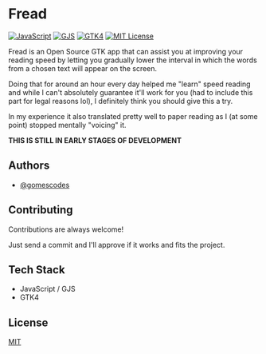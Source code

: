 # Fread

[![JavaScript](https://img.shields.io/badge/JavaScript-ff0?style=for-the-badge)](#)
[![GJS](https://img.shields.io/badge/GJS-blue?style=for-the-badge)](#)
[![GTK4](https://img.shields.io/badge/GTK-4-black?style=for-the-badge)](#)
[![MIT License](https://img.shields.io/badge/License-MIT-green?style=for-the-badge)](#)

Fread is an Open Source GTK app that can assist you at improving your reading 
speed by letting you gradually lower the interval in which the words from a 
chosen text will appear on the screen.

Doing that for around an hour every day helped me "learn" speed reading and 
while I can't absolutely guarantee it'll work for you (had to include this part 
for legal reasons lol), I definitely think you should give this a try.

In my experience it also translated pretty well to paper reading as I (at some 
point) stopped mentally "voicing" it.

**THIS IS STILL IN EARLY STAGES OF DEVELOPMENT**

## Authors

- [@gomescodes](https://www.github.com/gomescodes)

  
## Contributing

Contributions are always welcome!

Just send a commit and I'll approve if it works and fits the project.

  
## Tech Stack

- JavaScript / GJS
- GTK4
## License

[MIT](https://choosealicense.com/licenses/mit/)
